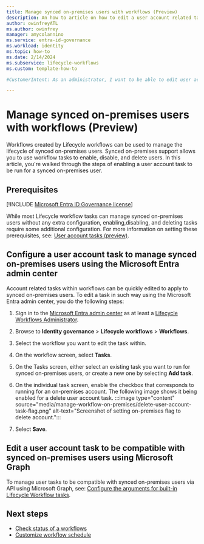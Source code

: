 ```yaml
---
title: Manage synced on-premises users with workflows (Preview)
description: An how to article on how to edit a user account related task to run for synced on-premises users with Lifecycle workflows.
author: owinfreyATL
ms.author: owinfrey
manager: amycolannino
ms.service: entra-id-governance
ms.workload: identity
ms.topic: how-to 
ms.date: 2/14/2024
ms.subservice: lifecycle-workflows
ms.custom: template-how-to 

#CustomerIntent: As an administrator, I want to be able to edit user account tasks in workflows so that they will run for synced on-prem users.

---
```


# Manage synced on-premises users with workflows (Preview)

Workflows created by Lifecycle workflows can be used to manage the lifecycle of synced on-premises users. Synced on-premises support allows you to use workflow tasks to enable, disable, and delete users. In this article, you're walked through the steps of enabling a user account task to be run for a synced on-premises user.

## Prerequisites

[!INCLUDE [Microsoft Entra ID Governance license](~/includes/entra-entra-governance-license.md)]

While most Lifecycle workflow tasks can manage synced on-premises users without any extra configuration, enabling,disabling, and deleting tasks require some additional configuration. For more information on setting these prerequisites, see:  [User account tasks (preview)](lifecycle-workflow-on-premises.md#user-account-tasks-preview).

## Configure a user account task to manage synced on-premises users using the Microsoft Entra admin center

Account related tasks within workflows can be quickly edited to apply to synced on-premises users. To edit a task in such way using the Microsoft Entra admin center, you do the following steps:

1. Sign in to the [Microsoft Entra admin center](https://entra.microsoft.com) as at least a [Lifecycle Workflows Administrator](~/identity/role-based-access-control/permissions-reference.md#lifecycle-workflows-administrator).

1. Browse to **Identity governance** > **Lifecycle workflows** > **Workflows**.

1. Select the workflow you want to edit the task within.

1. On the workflow screen, select **Tasks**.

1. On the Tasks screen, either select an existing task you want to run for synced on-premises users, or create a new one by selecting **Add task**.

1. On the individual task screen, enable the checkbox that corresponds to running for an on-premises account. The following image shows it being enabled for a delete user account task.
    :::image type="content" source="media/manage-workflow-on-premises/delete-user-account-task-flag.png" alt-text="Screenshot of setting on-premises flag to delete account.":::
1. Select **Save**.

## Edit a user account task to be compatible with synced on-premises users using Microsoft Graph

To manage user tasks to be compatible with synced on-premises users via API using Microsoft Graph, see: [Configure the arguments for built-in Lifecycle Workflow tasks](/graph/identitygovernance-lifecycleworkflows-task-arguments).

## Next steps

- [Check status of a workflows](check-status-workflow.md)
- [Customize workflow schedule](customize-workflow-schedule.md)

